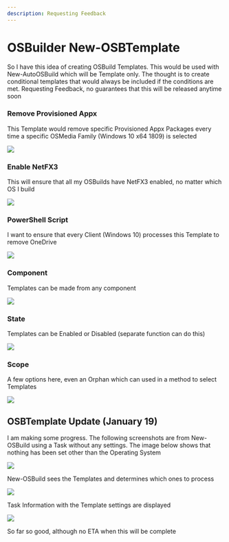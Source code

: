 ```yaml
---
description: Requesting Feedback
---
```


# OSBuilder New-OSBTemplate

So I have this idea of creating OSBuild Templates.  This would be used with New-AutoOSBuild which will be Template only.  The thought is to create conditional templates that would always be included if the conditions are met.  Requesting Feedback, no guarantees that this will be released anytime soon

### Remove Provisioned Appx

This Template would remove specific Provisioned Appx Packages every time a specific OSMedia Family \(Windows 10 x64 1809\) is selected

![](../../.gitbook/assets/image%20%28232%29.png)

### Enable NetFX3

This will ensure that all my OSBuilds have NetFX3 enabled, no matter which OS I build

![](../../.gitbook/assets/image%20%28248%29.png)

### PowerShell Script

I want to ensure that every Client \(Windows 10\) processes this Template to remove OneDrive

![](../../.gitbook/assets/image%20%28230%29.png)

### Component

Templates can be made from any component

![](../../.gitbook/assets/image%20%28265%29.png)

### State

Templates can be Enabled or Disabled \(separate function can do this\)

![](../../.gitbook/assets/image%20%28104%29.png)

### Scope

A few options here, even an Orphan which can used in a method to select Templates

![](../../.gitbook/assets/image%20%2815%29.png)

## OSBTemplate Update \(January 19\)

I am making some progress.  The following screenshots are from New-OSBuild using a Task without any settings.  The image below shows that nothing has been set other than the Operating System

![](../../.gitbook/assets/2019-01-19_19-48-56.png)

New-OSBuild sees the Templates and determines which ones to process

![](../../.gitbook/assets/2019-01-19_19-50-12.png)

Task Information with the Template settings are displayed

![](../../.gitbook/assets/2019-01-19_19-51-11%20%281%29.png)

So far so good, although no ETA when this will be complete

